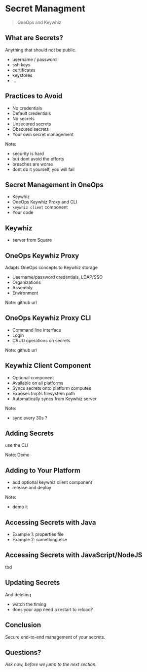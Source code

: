 # Secret Managment

> OneOps and Keywhiz


## What are Secrets?

Anything that should not be public.

- username / password
- ssh keys
- certificates
- keystores
- ...


## Practices to Avoid

- No credentials
- Default credentials
- No secrets
- Unsecured secrets
- Obscured secrets
- Your own secret management

Note:
- security is hard
- but dont avoid the efforts
- breaches are worse
- dont do it yourself, you will fail


## Secret Management in OneOps

- Keywhiz
- OneOps Keywhiz Proxy and CLI
- `keywhiz client` component
- Your code


## Keywhiz

- server from Square


## OneOps Keywhiz Proxy

Adapts OneOps concepts to Keywhiz storage

- Username/password credentials, LDAP/SSO
- Organizations
- Assembly
- Environment

Note: 
github url


## OneOps Keywhiz Proxy CLI

- Command line interface
- Login
- CRUD operations on secrets

Note: 
github url


## Keywhiz Client Component

- Optional component
- Available on all platforms
- Syncs secrets onto platform computes
- Exposes tmpfs filesystem path
- Automatically syncs from Keywhiz server

Note:
- sync every 30s ?


## Adding Secrets

use the CLI

Note:
Demo


## Adding to Your Platform

- add optional keywhiz client component
- release and deploy

Note:
- demo it


## Accessing Secrets with Java

- Example 1: properties file
- Example 2: something else


## Accessing Secrets with JavaScript/NodeJS

tbd


## Updating Secrets

And deleting

- watch the timing
- does your app need a restart to reload?

## Conclusion

Secure end-to-end management of your secrets.


## Questions? 

<em class="yellow">Ask now, before we jump to the next section.</em>

